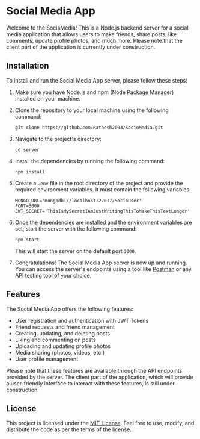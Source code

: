 # Social Media App

Welcome to the SociaMedia! This is a Node.js backend server for a social media application that allows users to make friends, share posts, like comments, update profile photos, and much more. Please note that the client part of the application is currently under construction.

## Installation

To install and run the Social Media App server, please follow these steps:

1. Make sure you have Node.js and npm (Node Package Manager) installed on your machine.
2. Clone the repository to your local machine using the following command:

   ```
   git clone https://github.com/Ratnesh2003/SocioMedia.git
   ```

3. Navigate to the project's directory:

   ```
   cd server
   ```

4. Install the dependencies by running the following command:

   ```
   npm install
   ```

5. Create a `.env` file in the root directory of the project and provide the required environment variables. It must contain the following variables:

    ```
    MONGO_URL='mongodb://localhost:27017/SocioUser'
    PORT=3000
    JWT_SECRET='ThisIsMySecretIAmJustWritingThisToMakeThisTextLonger'
    ```

6. Once the dependencies are installed and the environment variables are set, start the server with the following command:

   ```
   npm start
   ```

   This will start the server on the default port `3000`.

7. Congratulations! The Social Media App server is now up and running. You can access the server's endpoints using a tool like [Postman](https://www.postman.com/) or any API testing tool of your choice.

## Features

The Social Media App offers the following features:

- User registration and authentication with JWT Tokens
- Friend requests and friend management
- Creating, updating, and deleting posts
- Liking and commenting on posts
- Uploading and updating profile photos
- Media sharing (photos, videos, etc.)
- User profile management

Please note that these features are available through the API endpoints provided by the server. The client part of the application, which will provide a user-friendly interface to interact with these features, is still under construction.


## License

This project is licensed under the [MIT License](LICENSE). Feel free to use, modify, and distribute the code as per the terms of the license.